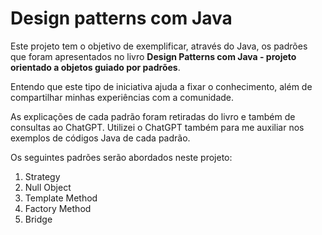 # Design patterns com Java

Este projeto tem o objetivo de exemplificar, através do Java, os padrões que foram apresentados no livro **Design Patterns com Java - projeto orientado a objetos guiado por padrões**. 

Entendo que este tipo de iniciativa ajuda a fixar o conhecimento, além de compartilhar minhas experiências com a comunidade. 

As explicações de cada padrão foram retiradas do livro e também de consultas ao ChatGPT. Utilizei o ChatGPT também para me auxiliar nos exemplos de códigos Java de cada padrão.

Os seguintes padrões serão abordados neste projeto:
1. Strategy
2. Null Object
3. Template Method
4. Factory Method
5. Bridge
